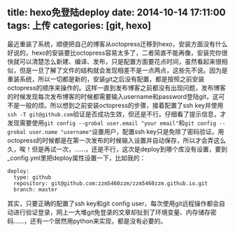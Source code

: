 title: hexo免登陆deploy
date: 2014-10-14 17:11:00
tags: 上传
categories: [git, hexo]
---
最近重装了系统，顺便把自己的博客从octopress迁移到hexo，安装方面没有什么好说的，hexo的安装要比octopress容易太多了，二者简直不能再像，安装完你很快就可以清楚怎么新建、编译、发布，只是配置方面要花点时间，虽然看起来很相似，但是一旦了解了文件的结构就会发现相差不是一点两点，这些先不说。因为是重装系统，所以一切都是新的，安装git之后没有配置，都是按照之前安装octopress的顺序来操作的。这样一直到发布博客之前都没有出现问题，发布博客的时候发现每次发布博客的时候都需要输入username和password登陆git，这可不是一般的烦。所以想到之前安装octopress的步骤，接着配置了ssh key并使用`ssh -T git@github.com`验证是否成功生效，但还是不行。仔细看了提示信息，才发现需要使用`git config --grobal user.email "your email"`和`git config --grobal user.name "username"`设置用户，配置ssh key只是免除了密码验证。用octopress的时候都是在第一次发布的时候输入设置并自动保存，所以才会弄这么久，唉！但是再试一次，……，还是不行，这次是deploy到哪个库没有设置，要到_config.yml里把deploy属性设置一下，比如我的：
```
deploy:
  type: github
  repository: git@github.com:zzm5460zzm/zzm5460zzm.github.io.git
  branch: master
```
其实，只要正确的配置了ssh key和git config user，每次使用git远程操作都会自动进行验证登录，网上一大堆git免登录的文章却扯到了环境变量、内存储存密码……，还有一个居然用python来实现，都是没有必要的。
